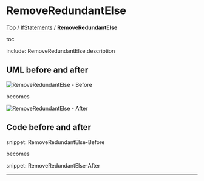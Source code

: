 # RemoveRedundantElse

[Top](../) / [IfStatements](.) / **RemoveRedundantElse**

toc

include: RemoveRedundantElse.description

## UML before and after

![RemoveRedundantElse - Before](../../uml/Before/IfStatements/RemoveRedundantElse.svg?raw=true)

becomes

![RemoveRedundantElse - After](../../uml/After/IfStatements/RemoveRedundantElse.svg?raw=true)

## Code before and after

snippet: RemoveRedundantElse-Before

becomes

snippet: RemoveRedundantElse-After

-----

